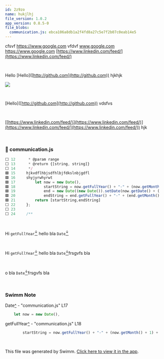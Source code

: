 ```yaml
---
id: 2z9zo
name: hukjlhj
file_version: 1.0.2
app_version: 0.8.5-0
file_blobs:
  communication.js: ebca106a8db1a2f4fd8a27c5e7f2b07c0eab14e5
---
```


cfsvf https://www.google.com vfdvf www.google.com https://www.google.com [https://www.linkedin.com/feed/](https://www.linkedin.com/feed/)

<br/>

Hello \[Hello\]([http://github.com](http://github.com)) hjkhjk

![](https://firebasestorage.googleapis.com/v0/b/swimmio-content/o/repositories%2FveezvxCuzpPrRLLXWD2E%2F4eb286ff-dd6a-433b-a3f2-ed9235f71727.png?alt=media&token=de1b3646-7df4-4df7-b79e-541a5d5828dc)

<br/>

\[Hello\]([http://github.com](http://github.com)) vdsfvs

<br/>

\[[https://www.linkedin.com/feed/\](https://www.linkedin.com/feed/)](https://www.linkedin.com/feed/](https://www.linkedin.com/feed/)) hjk

<br/>

<!-- NOTE-swimm-snippet: the lines below link your snippet to Swimm -->
### 📄 communication.js
```javascript
⬜ 12      * @param range
⬜ 13      * @return {[string, string]}
⬜ 14      */
🟩 15     hjkvdflhbjsdfhlbjfdkslnbjgdfl
🟩 16     shyjyrwhyrwt
🟩 17         let now = new Date(),
🟩 18             startString = now.getFullYear() + "-" + (now.getMonth() + 1) + "-" + (now.getDate()),
🟩 19             end = new Date((new Date()).setDate(now.getDate() + (range || 7))),
🟩 20             endString = end.getFullYear() + "-" + (end.getMonth() + 1) + "-" + (end.getDate());
🟩 21         return [startString,endString]
⬜ 22     };
⬜ 23     
⬜ 24     /**
```

<br/>

Hi `getFullYear`[<sup id="2wsMQg">↓</sup>](#f-2wsMQg) hello bla `Date`[<sup id="Z2erryL">↓</sup>](#f-Z2erryL)

<br/>

Hi `getFullYear`[<sup id="2wsMQg">↓</sup>](#f-2wsMQg) hello bla `Date`[<sup id="Z2erryL">↓</sup>](#f-Z2erryL)frsgvfs bla

<br/>

o bla `Date`[<sup id="Z2erryL">↓</sup>](#f-Z2erryL)frsgvfs bla

<br/>

<!-- THIS IS AN AUTOGENERATED SECTION. DO NOT EDIT THIS SECTION DIRECTLY -->
### Swimm Note

<span id="f-Z2erryL">Date</span>[^](#Z2erryL) - "communication.js" L17
```javascript
    let now = new Date(),
```

<span id="f-2wsMQg">getFullYear</span>[^](#2wsMQg) - "communication.js" L18
```javascript
        startString = now.getFullYear() + "-" + (now.getMonth() + 1) + "-" + (now.getDate()),
```

<br/>

This file was generated by Swimm. [Click here to view it in the app](http://localhost:5000/repos/ls4DA2fLasmQuEbT4ipw/docs/2z9zo).
